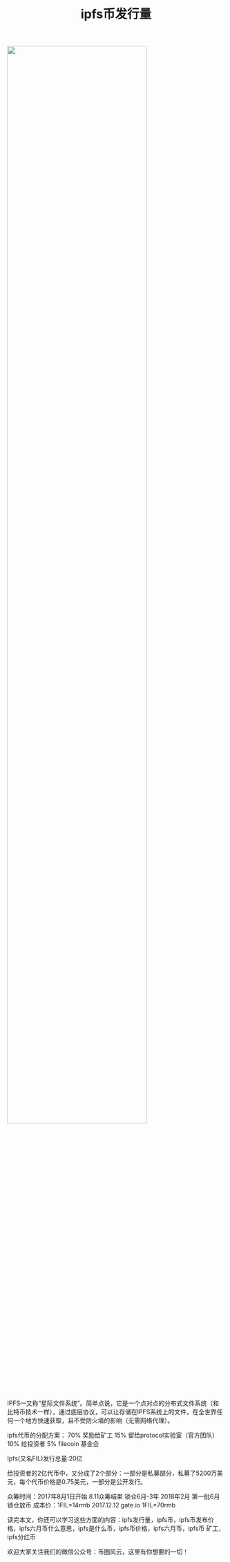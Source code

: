 ﻿---
layout: post
title: "ipfs币发行量"
description: "ipfs币发行量ipfs发行量，ipfs币，ipfs币发布价格，ipfs六月币什么意思，ipfs是什么币，ipfs币价格，ipfs六月币，ipfs币 矿工，ipfs分红币"
tags: [ipfs币发行量,区块链,tkc,买币网]
categories: [币圈风云,TKC]
---
<img src="http://cdn.utouu.com/biiduuuser/1520489675217.jpg" width="80%"/>

IPFS—又称“星际文件系统”。简单点说，它是一个点对点的分布式文件系统（和比特币技术一样），通过底层协议，可以让存储在IPFS系统上的文件，在全世界任何一个地方快速获取，且不受防火墙的影响（无需网络代理）。

ipfs代币的分配方案：
70% 奖励给矿工
15% 留给protocol实验室（官方团队）
10%  给投资者
5%    filecoin 基金会

Ipfs(又名FIL)发行总量:20亿

给投资者的2亿代币中，又分成了2个部分：一部分是私募部分，私募了5200万美元，每个代币价格是0.75美元，一部分是公开发行。


众筹时间：2017年8月1日开始 8.11众筹结束
锁仓6月-3年 2018年2月 第一批6月锁仓放币
成本价：1FIL=14rmb
2017.12.12 gate.io 1FIL=70rmb

读完本文，你还可以学习这些方面的内容：ipfs发行量，ipfs币，ipfs币发布价格，ipfs六月币什么意思，ipfs是什么币，ipfs币价格，ipfs六月币，ipfs币 矿工，ipfs分红币


欢迎大家关注我们的微信公众号：币圈风云，这里有你想要的一切！